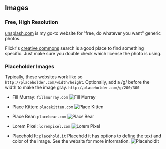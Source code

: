 Images
--------------
### Free, High Resolution
[unsplash.com][unsplash] is my go-to website for "free, do whatever you want" generic photos.

Flickr's [creative commons][flickr] search is a good place to find something specific. Just make sure you double check which license the photo is using.

### Placeholder Images
Typically, these websites work like so: `http://placeholder.com/width/height`. Optionally, add a /g/ before the width to make the image gray. `http://placeholder.com/g/200/300`


* Fill Murray: `fillmurray.com`
![Fill Murray](http://fillmurray.com/200/200)


* Place Kitten: `placekitten.com`
![Place Kitten](http://placekitten.com/g/200/200)


* Place Bear: `placebear.com`
![Place Bear](http://placebear.com/200/200)


* Lorem Pixel: `lorempixel.com`
![Lorem Pixel](http://lorempixel.com/200/200)


* Placehold It: `placehold.it`
Placehold it has options to define the text and color of the image. See the website for more information.
![PlaceholdIt](http://placehold.it/200/200)
















[unsplash]: http://unsplash.com/
[flickr]: https://www.flickr.com/creativecommons/



